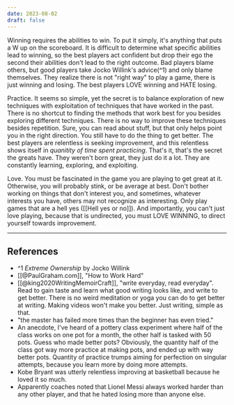 ```yaml
---
date: 2023-08-02
draft: false
---
```


Winning requires the abilities to win. To put it simply, it's anything that puts a W up on the scoreboard. It is difficult to determine what specific abilities lead to winning, so the best players act confident but drop their ego the second their abilities don't lead to the right outcome. Bad players blame others, but good players take Jocko Willink's advice(^1) and only blame themselves. They realize there is not "right way" to play a game, there is just winning and losing. The best players LOVE winning and HATE losing.

Practice. It seems so simple, yet the secret is to balance exploration of new techniques with exploitation of techniques that have worked in the past. There is no shortcut to finding the methods that work best for you besides exploring different techniques. There is no way to improve these techniques besides repetition. Sure, you can read about stuff, but that only helps point you in the right direction. You still have to do the thing to get better. The best players are relentless is seeking improvement, and this relentless shows itself in *quanitity of time spent practicing*. That's it, that's the secret the greats have. They weren't born great, they just do it a lot. They are constantly learning, exploring, and exploiting. 

Love. You must be fascinated in the game you are playing to get great at it. Otherwise, you will probably stink, or be average at best. Don't bother working on things that don't interest you, and sometimes, whatever interests you have, others may not recognize as interesting. Only play games that are a hell yes ([[Hell yes or no]]). And importantly, you can't just love playing, because that is undirected, you must LOVE WINNING, to direct yourself towards improvement.

---
## References
- ^1 *Extreme Ownership* by Jocko Willink
- [[@PaulGraham.com]], "How to Work Hard"
- [[@king2020WritingMemoirCraft]], "write everyday, read everyday". Read to gain taste and learn what good writing looks like, and write to get better. There is no weird meditation or yoga you can do to get better at writing. Making videos won't make you better. Just writing, simple as that.
- "the master has failed more times than the beginner has even tried."
- An anecdote, I've heard of a pottery class experiment where half of the class works on one pot for a month, the other half is tasked with 50 pots. Guess who made better pots? Obviously, the quantity half of the class got way more practice at making pots, and ended up with way better pots. Quantity of practice trumps aiming for perfection on singular attempts, because you learn more by doing more attempts.
- Kobe Bryant was utterly relentless improving at basketball because he loved it so much.
- Apparently coaches noted that Lionel Messi always worked harder than any other player, and that he hated losing more than anyone else.